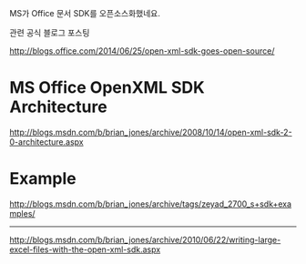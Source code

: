 MS가 Office 문서 SDK를 오픈소스화했네요.

관련 공식 블로그 포스팅

http://blogs.office.com/2014/06/25/open-xml-sdk-goes-open-source/


# MS Office OpenXML SDK Architecture

http://blogs.msdn.com/b/brian_jones/archive/2008/10/14/open-xml-sdk-2-0-architecture.aspx

# Example

http://blogs.msdn.com/b/brian_jones/archive/tags/zeyad_2700_s+sdk+examples/


---


http://blogs.msdn.com/b/brian_jones/archive/2010/06/22/writing-large-excel-files-with-the-open-xml-sdk.aspx